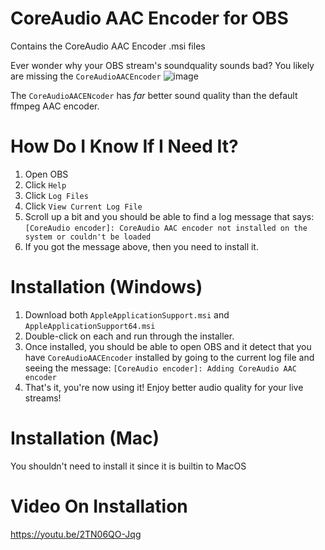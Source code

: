 # CoreAudio AAC Encoder for OBS
Contains the CoreAudio AAC Encoder .msi files

Ever wonder why your OBS stream's soundquality sounds bad? You likely are missing the `CoreAudioAACEncoder`
![image](https://github.com/justin-russell/iTunes-12.3.1.23/assets/38231076/59f468e4-59ad-4884-9079-094ca87efa0f)

The `CoreAudioAACENcoder` has *far* better sound quality than the default ffmpeg AAC encoder.

# How Do I Know If I Need It?
1. Open OBS
2. Click `Help`
3. Click `Log Files`
4. Click `View Current Log File`
5. Scroll up a bit and you should be able to find a log message that says: `[CoreAudio encoder]: CoreAudio AAC encoder not installed on the system or couldn't be loaded`
6. If you got the message above, then you need to install it. 

# Installation (Windows)
1. Download both `AppleApplicationSupport.msi` and `AppleApplicationSupport64.msi`
2. Double-click on each and run through the installer.
3. Once installed, you should be able to open OBS and it detect that you have `CoreAudioAACEncoder` installed by going to the current log file and seeing the message: `[CoreAudio encoder]: Adding CoreAudio AAC encoder`
4. That's it, you're now using it! Enjoy better audio quality for your live streams!

# Installation (Mac)
You shouldn't need to install it since it is builtin to MacOS

# Video On Installation
https://youtu.be/2TN06QO-Jqg
